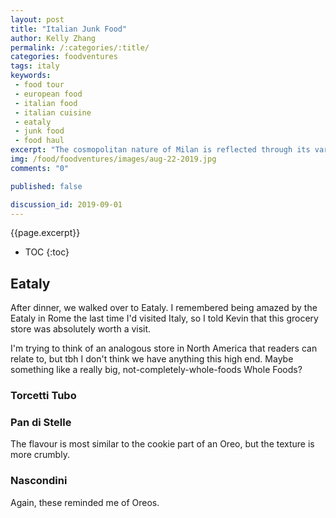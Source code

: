 ```yaml
---
layout: post
title: "Italian Junk Food"
author: Kelly Zhang
permalink: /:categories/:title/
categories: foodventures
tags: italy
keywords:
 - food tour
 - european food
 - italian food
 - italian cuisine
 - eataly
 - junk food
 - food haul
excerpt: "The cosmopolitan nature of Milan is reflected through its varied cuisine. We ate everything from modern Italian dishes at a Michelin-starred restaurant to Brazilian-Japanese fusion sushi."
img: /food/foodventures/images/aug-22-2019.jpg
comments: "0"

published: false

discussion_id: 2019-09-01
---
```


{{page.excerpt}}

* TOC
{:toc}

## Eataly

After dinner, we walked over to Eataly. I remembered being amazed by the Eataly in Rome the last time I'd visited Italy, so I told Kevin that this grocery store was absolutely worth a visit.

I'm trying to think of an analogous store in North America that readers can relate to, but tbh I don't think we have anything this high end. Maybe something like a really big, not-completely-whole-foods Whole Foods?

### Torcetti Tubo

### Pan di Stelle

The flavour is most similar to the cookie part of an Oreo, but the texture is more crumbly.

### Nascondini

Again, these reminded me of Oreos.
